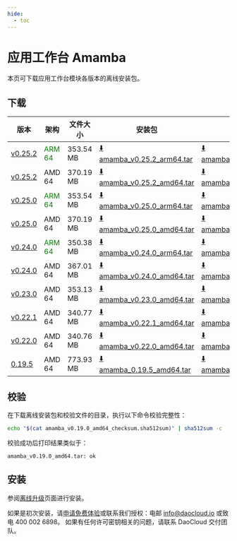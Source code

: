 ```yaml
---
hide:
  - toc
---
```


# 应用工作台 Amamba

本页可下载应用工作台模块各版本的离线安装包。

## 下载

| 版本  | 架构 | 文件大小 | 安装包  |  校验文件 | 更新日期  |
|------ | --- | ------- | ------ | ------- | -------- |
| [v0.25.2](../../amamba/intro/release-notes.md) | <font color="green">ARM 64</font> | 353.54 MB | [:arrow_down: amamba_v0.25.2_arm64.tar](https://qiniu-download-public.daocloud.io/DaoCloud_Enterprise/amamba_v0.25.2_arm64.tar) | [:arrow_down: amamba_v0.25.2_arm64_checksum.sha512sum](https://qiniu-download-public.daocloud.io/DaoCloud_Enterprise/amamba_v0.25.2_arm64_checksum.sha512sum) | 2024-04-17 |
| [v0.25.2](../../amamba/intro/release-notes.md) | AMD 64 | 370.19 MB | [:arrow_down: amamba_v0.25.2_amd64.tar](https://qiniu-download-public.daocloud.io/DaoCloud_Enterprise/amamba_v0.25.2_amd64.tar) | [:arrow_down: amamba_v0.25.2_amd64_checksum.sha512sum](https://qiniu-download-public.daocloud.io/DaoCloud_Enterprise/amamba_v0.25.2_amd64_checksum.sha512sum) | 2024-04-17 |
| [v0.25.0](../../amamba/intro/release-notes.md) | <font color="green">ARM 64</font> | 353.54 MB | [:arrow_down: amamba_v0.25.0_arm64.tar](https://qiniu-download-public.daocloud.io/DaoCloud_Enterprise/amamba_v0.25.0_arm64.tar) | [:arrow_down: amamba_v0.25.0_arm64_checksum.sha512sum](https://qiniu-download-public.daocloud.io/DaoCloud_Enterprise/amamba_v0.25.0_arm64_checksum.sha512sum) | 2024-04-02 |
| [v0.25.0](../../amamba/intro/release-notes.md) | AMD 64 | 370.19 MB | [:arrow_down: amamba_v0.25.0_amd64.tar](https://qiniu-download-public.daocloud.io/DaoCloud_Enterprise/amamba_v0.25.0_amd64.tar) | [:arrow_down: amamba_v0.25.0_amd64_checksum.sha512sum](https://qiniu-download-public.daocloud.io/DaoCloud_Enterprise/amamba_v0.25.0_amd64_checksum.sha512sum) | 2024-04-02 |
| [v0.24.0](../../amamba/intro/release-notes.md) | <font color="green">ARM 64</font> | 350.38 MB | [:arrow_down: amamba_v0.24.0_arm64.tar](https://qiniu-download-public.daocloud.io/DaoCloud_Enterprise/amamba_v0.24.0_arm64.tar) | [:arrow_down: amamba_v0.24.0_arm64_checksum.sha512sum](https://qiniu-download-public.daocloud.io/DaoCloud_Enterprise/amamba_v0.24.0_arm64_checksum.sha512sum) | 2024-02-01 |
| [v0.24.0](../../amamba/intro/release-notes.md) | AMD 64 | 367.01 MB | [:arrow_down: amamba_v0.24.0_amd64.tar](https://qiniu-download-public.daocloud.io/DaoCloud_Enterprise/amamba_v0.24.0_amd64.tar) | [:arrow_down: amamba_v0.24.0_amd64_checksum.sha512sum](https://qiniu-download-public.daocloud.io/DaoCloud_Enterprise/amamba_v0.24.0_amd64_checksum.sha512sum) | 2024-02-01 |
| [v0.23.0](../../amamba/intro/release-notes.md) | AMD 64 | 353.13 MB | [:arrow_down: amamba_v0.23.0_amd64.tar](https://qiniu-download-public.daocloud.io/DaoCloud_Enterprise/amamba_v0.23.0_amd64.tar) | [:arrow_down: amamba_v0.23.0_amd64_checksum.sha512sum](https://qiniu-download-public.daocloud.io/DaoCloud_Enterprise/amamba_v0.23.0_amd64_checksum.sha512sum) | 2024-01-03 |
| [v0.22.1](../../amamba/intro/release-notes.md) | AMD 64 | 340.77 MB | [:arrow_down: amamba_v0.22.1_amd64.tar](https://qiniu-download-public.daocloud.io/DaoCloud_Enterprise/amamba_v0.22.1_amd64.tar) | [:arrow_down: amamba_v0.22.1_amd64_checksum.sha512sum](https://qiniu-download-public.daocloud.io/DaoCloud_Enterprise/amamba_v0.22.1_amd64_checksum.sha512sum) | 2023-12-22 |
| [v0.22.0](../../amamba/intro/release-notes.md) | AMD 64 | 340.76 MB | [:arrow_down: amamba_v0.22.0_amd64.tar](https://qiniu-download-public.daocloud.io/DaoCloud_Enterprise/amamba_v0.22.0_amd64.tar) | [:arrow_down: amamba_v0.22.0_amd64_checksum.sha512sum](https://qiniu-download-public.daocloud.io/DaoCloud_Enterprise/amamba_v0.22.0_amd64_checksum.sha512sum) | 2023-12-19 |
| [0.19.5](../../amamba/intro/release-notes.md) | AMD 64 | 773.93 MB | [:arrow_down: amamba_0.19.5_amd64.tar](https://qiniu-download-public.daocloud.io/DaoCloud_Enterprise/amamba_0.19.5_amd64.tar) | [:arrow_down: amamba_0.19.5_amd64_checksum.sha512sum](https://qiniu-download-public.daocloud.io/DaoCloud_Enterprise/amamba_0.19.5_amd64_checksum.sha512sum) | 2023-08-30 |

## 校验

在下载离线安装包和校验文件的目录，执行以下命令校验完整性：

```sh
echo "$(cat amamba_v0.19.0_amd64_checksum.sha512sum)" | sha512sum -c
```

校验成功后打印结果类似于：

```none
amamba_v0.19.0_amd64.tar: ok
```

## 安装

参阅[离线升级](../../amamba/offline-upgrade.md)页面进行安装。

如果是初次安装，请[申请免费体验](../../dce/license0.md)或联系我们授权：电邮 info@daocloud.io 或致电 400 002 6898。
如果有任何许可密钥相关的问题，请联系 DaoCloud 交付团队。
